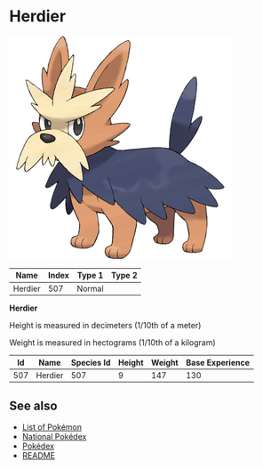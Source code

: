 # Herdier


![Herdier](images/507.png)

| **Name** | **Index** | **Type 1** | **Type 2** |
|----|----|----|----|
| Herdier | 507 | Normal  |  |

**Herdier** 


Height is measured in decimeters (1/10th of a meter)

Weight is measured in hectograms (1/10th of a kilogram)

| **Id** | **Name** | **Species Id** | **Height** | **Weight** | **Base Experience** |
|--------|----------|----------------|------------|------------|---------------------|
| 507 | Herdier | 507 | 9 | 147 | 130 |


## See also

- [List of Pokémon](../pokemon.md)
- [National Pokédex](../national_pokedex.md)
- [Pokédex](../pokedex.md)
- [README](../README.md)
